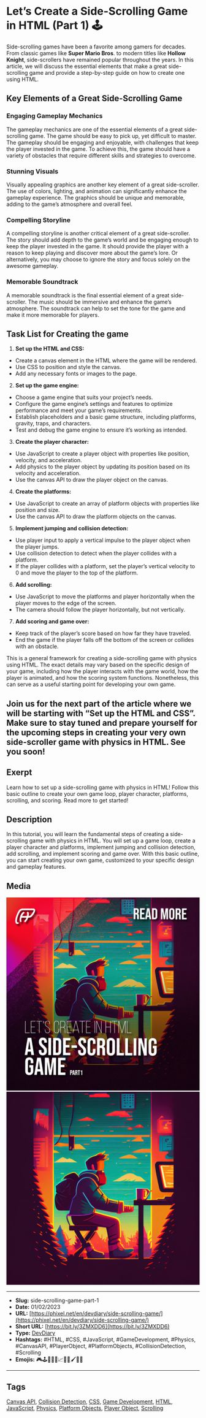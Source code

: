 # Let’s Create a Side-Scrolling Game in HTML (Part 1) 🕹️
Side-scrolling games have been a favorite among gamers for decades. From classic games like **Super Mario Bros**. to modern titles like **Hollow Knight**, side-scrollers have remained popular throughout the years. In this article, we will discuss the essential elements that make a great side-scrolling game and provide a step-by-step guide on how to create one using HTML.

## Key Elements of a Great Side-Scrolling Game

### Engaging Gameplay Mechanics

The gameplay mechanics are one of the essential elements of a great side-scrolling game. The game should be easy to pick up, yet difficult to master. The gameplay should be engaging and enjoyable, with challenges that keep the player invested in the game. To achieve this, the game should have a variety of obstacles that require different skills and strategies to overcome.

### Stunning Visuals

Visually appealing graphics are another key element of a great side-scroller. The use of colors, lighting, and animation can significantly enhance the gameplay experience. The graphics should be unique and memorable, adding to the game’s atmosphere and overall feel.

### Compelling Storyline

A compelling storyline is another critical element of a great side-scroller. The story should add depth to the game’s world and be engaging enough to keep the player invested in the game. It should provide the player with a reason to keep playing and discover more about the game’s lore. Or alternatively, you may choose to ignore the story and focus solely on the awesome gameplay.

### Memorable Soundtrack

A memorable soundtrack is the final essential element of a great side-scroller. The music should be immersive and enhance the game’s atmosphere. The soundtrack can help to set the tone for the game and make it more memorable for players.

## Task List for Creating the game

1. **Set up the HTML and CSS:**
- Create a canvas element in the HTML where the game will be rendered.
- Use CSS to position and style the canvas.
- Add any necessary fonts or images to the page.
2. **Set up the game engine:**
- Choose a game engine that suits your project’s needs.
- Configure the game engine’s settings and features to optimize performance and meet your game’s requirements.
- Establish placeholders and a basic game structure, including platforms, gravity, traps, and characters.
- Test and debug the game engine to ensure it’s working as intended.
3. **Create the player character:**
- Use JavaScript to create a player object with properties like position, velocity, and acceleration.
- Add physics to the player object by updating its position based on its velocity and acceleration.
- Use the canvas API to draw the player object on the canvas.
4. **Create the platforms:**
- Use JavaScript to create an array of platform objects with properties like position and size.
- Use the canvas API to draw the platform objects on the canvas.
5. **Implement jumping and collision detection:**
- Use player input to apply a vertical impulse to the player object when the player jumps.
- Use collision detection to detect when the player collides with a platform.
- If the player collides with a platform, set the player’s vertical velocity to 0 and move the player to the top of the platform.
6. **Add scrolling:**
- Use JavaScript to move the platforms and player horizontally when the player moves to the edge of the screen.
- The camera should follow the player horizontally, but not vertically.
7. **Add scoring and game over:**
- Keep track of the player’s score based on how far they have traveled.
- End the game if the player falls off the bottom of the screen or collides with an obstacle.

This is a general framework for creating a side-scrolling game with physics using HTML. The exact details may vary based on the specific design of your game, including how the player interacts with the game world, how the player is animated, and how the scoring system functions. Nonetheless, this can serve as a useful starting point for developing your own game.

Join us for the next part of the article where we will be starting with “Set up the HTML and CSS”. Make sure to stay tuned and prepare yourself for the upcoming steps in creating your very own side-scroller game with physics in HTML. See you soon!
------------
## Exerpt
Learn how to set up a side-scrolling game with physics in HTML! Follow this basic outline to create your own game loop, player character, platforms, scrolling, and scoring. Read more to get started!
## Description
In this tutorial, you will learn the fundamental steps of creating a side-scrolling game with physics in HTML. You will set up a game loop, create a player character and platforms, implement jumping and collision detection, add scrolling, and implement scoring and game over. With this basic outline, you can start creating your own game, customized to your specific design and gameplay features.
## Media
<img src="media/5b9487a4/cover-side-scrolling-game-part-1.jpg" loading="lazy"><br>
<img src="media/e2c4c7c6/game-super-jumper-getting-started.jpg" loading="lazy"><br>

------------
- **Slug:** side-scrolling-game-part-1
- **Date:** 01/02/2023
- **URL:** [https://phixel.net/en/devdiary/side-scrolling-game/](https://phixel.net/en/devdiary/side-scrolling-game/)
- **Short URL:** [https://bit.ly/3ZMXDD6](https://bit.ly/3ZMXDD6)
- **Type:** [DevDiary](#devdiary)
- **Hashtags:** #HTML, #CSS, #JavaScript, #GameDevelopment, #Physics, #CanvasAPI, #PlayerObject, #PlatformObjects, #CollisionDetection, #Scrolling
- **Emojis:** 🎮🕹️🌟👨‍💻📈🔧🎨🖌️🚀👾

------------
## Tags
[Canvas API](#canvas-api), [Collision Detection](#collision-detection), [CSS](#css), [Game Development](#game-development), [HTML](#html), [JavaScript](#javascript), [Physics](#physics), [Platform Objects](#platform-objects), [Player Object](#player-object), [Scrolling](#scrolling)
